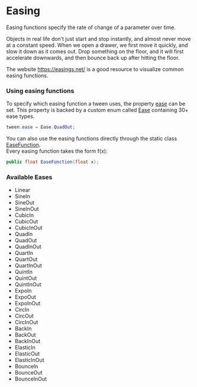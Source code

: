 # Easing

Easing functions specify the rate of change of a parameter over time.

Objects in real life don’t just start and stop instantly, and almost never move at a constant speed. When we open a drawer, we first move it quickly, and slow it down as it comes out. Drop something on the floor, and it will first accelerate downwards, and then bounce back up after hitting the floor.

The website https://easings.net/ is a good resource to visualize common easing functions.

### Using easing functions

To specify which easing function a tween uses, the property [ease](xref:Zigurous.Tweening.Tween.ease) can be set. This property is backed by a custom enum called [Ease](xref:Zigurous.Tweening.Ease) containing 30+ ease types.

```csharp
tween.ease = Ease.QuadOut;
```

You can also use the easing functions directly through the static class [EaseFunction](xref:Zigurous.Tweening.EaseFunction).<br/>
Every easing function takes the form f(x):

```csharp
public float EaseFunction(float x);
```

### Available Eases

- Linear
- SineIn
- SineOut
- SineInOut
- CubicIn
- CubicOut
- CubicInOut
- QuadIn
- QuadOut
- QuadInOut
- QuartIn
- QuartOut
- QuartInOut
- QuintIn
- QuintOut
- QuintInOut
- ExpoIn
- ExpoOut
- ExpoInOut
- CircIn
- CircOut
- CircInOut
- BackIn
- BackOut
- BackInOut
- ElasticIn
- ElasticOut
- ElasticInOut
- BounceIn
- BounceOut
- BounceInOut
